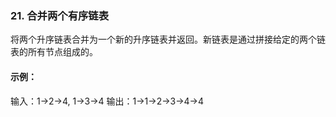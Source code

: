 ### 21. 合并两个有序链表

将两个升序链表合并为一个新的升序链表并返回。新链表是通过拼接给定的两个链表的所有节点组成的。 

#### 示例：

输入：1->2->4, 1->3->4
输出：1->1->2->3->4->4
